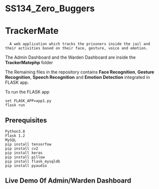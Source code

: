 # SS134_Zero_Buggers

# TrackerMate
      
      A web application which tracks the prisoners inside the jail and their activities based on their face, gesture, voice and emotion. 

The Admin Dashboard and the Warden Dashboard are inside the **TrackerMatephp** folder

The Remaining files in the repository contains **Face Recognition**, **Gesture Recognition**, **Speech Recognition** and **Emotion Detection** integrated in FLASK app.

To run the FLASK app
```
set FLASK_APP=app1.py
flask run
```

## Prerequisites
```
Python3.8
Flask 1.2
MySQL
pip install tensorfow
pip install cv2
pip install keras
pip install pillow
pip install flask_mysqldb
pip install pyaudio
```
## Live Demo 0f Admin/Warden Dashboard
